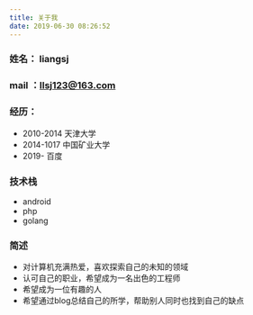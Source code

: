 ```yaml
---
title: 关于我
date: 2019-06-30 08:26:52
---
```

### 姓名： liangsj

### mail ：llsj123@163.com
### 经历：
- 2010-2014 天津大学
- 2014-1017 中国矿业大学
- 2019-      百度
### 技术栈
- android
- php
- golang
### 简述
- 对计算机充满热爱，喜欢探索自己的未知的领域
- 认可自己的职业，希望成为一名出色的工程师
- 希望成为一位有趣的人
- 希望通过blog总结自己的所学，帮助别人同时也找到自己的缺点

